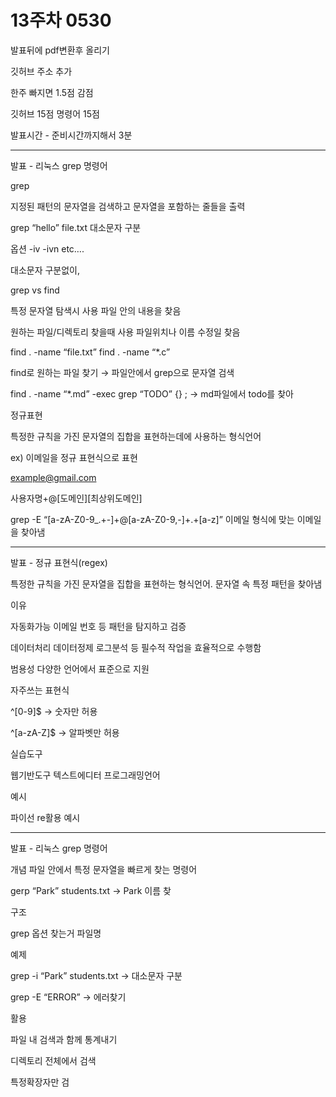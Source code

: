 
# 13주차 0530

발표뒤에 pdf변환후 올리기 

깃허브 주소 추가

한주 빠지면 1.5점 감점

깃허브 15점 명령어 15점

발표시간 - 준비시간까지해서 3분

_________________________

발표 - 리눅스 grep 명령어

grep

지정된 패턴의  문자열을 검색하고 문자열을 포함하는 줄들을 출력

grep “hello” file.txt         대소문자 구분

옵션         -iv -ivn etc….

대소문자 구분없이, 

grep vs find

특정 문자열 탐색시 사용      파일 안의 내용을 찾음

원하는 파일/디렉토리 찾을때 사용      파일위치나 이름 수정일 찾음

find . -name “file.txt”          find . -name “*.c” 

find로 원하는 파일 찾기 → 파일안에서 grep으로 문자열 검색

find . -name “*.md” -exec grep “TODO” {} \;  →  md파일에서 todo를 찾아

정규표현

특정한 규칙을 가진 문자열의 집합을 표현하는데에 사용하는 형식언어

ex) 이메일을 정규 표현식으로 표현

example@gmail.com

사용자명+@[도메인][최상위도메인]

grep -E “[a-zA-Z0-9_.+-]+@[a-zA-Z0-9,-]+\.+[a-z]”      이메일 형식에 맞는 이메일을 찾아냄

_____________________

발표 - 정규 표현식(regex)

특정한 규칙을 가진 문자열을 집합을 표현하는 형식언어.     문자열 속 특정 패턴을 찾아냄

이유

자동화가능   이메일 번호 등 패턴을 탐지하고 검증

데이터처리   데이터정제 로그분석 등 필수적 작업을 효율적으로 수행함

범용성           다양한 언어에서 표준으로 지원

자주쓰는 표현식

^[0-9]$ → 숫자만 허용

^[a-zA-Z]$ → 알파벳만 허용

실습도구

웹기반도구     텍스트에디터    프로그래밍언어

예시

파이선     re활용 예시

__________________

발표 - 리눅스 grep 명령어

개념      파일 안에서 특정 문자열을 빠르게 찾는 명령어

gerp “Park” students.txt  →  Park 이름 찾

구조

grep 옵션 찾는거 파일명

예제

grep -i “Park” students.txt  → 대소문자 구분

grep -E “ERROR”   →  에러찾기

활용

파일 내 검색과 함께 통계내기

디렉토리 전체에서 검색

특정확장자만 검
